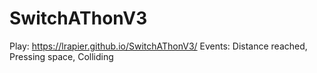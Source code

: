 # SwitchAThonV3
 
Play: https://lrapier.github.io/SwitchAThonV3/
Events: Distance reached, Pressing space, Colliding
